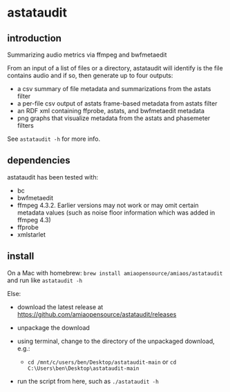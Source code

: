 # astataudit

## introduction

 Summarizing audio metrics via ffmpeg and bwfmetaedit

From an input of a list of files or a directory, astataudit will identify is the file contains audio and if so, then generate up to four outputs:

- a csv summary of file metadata and summarizations from the astats filter
- a per-file csv output of astats frame-based metadata from astats filter
- an RDF xml containing ffprobe, astats, and bwfmetaedit metadata
- png graphs that visualize metadata from the astats and phasemeter filters

See `astataudit -h` for more info.

## dependencies

astataudit has been tested with:
- bc
- bwfmetaedit
- ffmpeg 4.3.2. Earlier versions may not work or may omit certain metadata values (such as noise floor information which was added in ffmpeg 4.3)
- ffprobe
- xmlstarlet

## install

On a Mac with homebrew: `brew install amiaopensource/amiaos/astataudit` and run like `astataudit -h`

Else:

- download the latest release at https://github.com/amiaopensource/astataudit/releases

- unpackage the download

- using terminal, change to the directory of the unpackaged download, e.g.:

  - `cd /mnt/c/users/ben/Desktop/astataudit-main` or `cd C:\Users\ben\Desktop\astataudit-main`

- run the script from here, such as `./astataudit -h`
